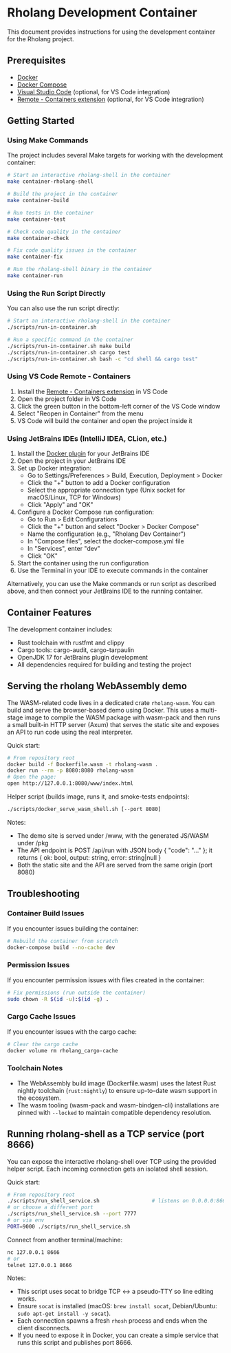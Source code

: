 # Rholang Development Container

This document provides instructions for using the development container for the Rholang project.

## Prerequisites

- [Docker](https://docs.docker.com/get-docker/)
- [Docker Compose](https://docs.docker.com/compose/install/)
- [Visual Studio Code](https://code.visualstudio.com/) (optional, for VS Code integration)
- [Remote - Containers extension](https://marketplace.visualstudio.com/items?itemName=ms-vscode-remote.remote-containers) (optional, for VS Code integration)

## Getting Started

### Using Make Commands

The project includes several Make targets for working with the development container:

```bash
# Start an interactive rholang-shell in the container
make container-rholang-shell

# Build the project in the container
make container-build

# Run tests in the container
make container-test

# Check code quality in the container
make container-check

# Fix code quality issues in the container
make container-fix

# Run the rholang-shell binary in the container
make container-run
```

### Using the Run Script Directly

You can also use the run script directly:

```bash
# Start an interactive rholang-shell in the container
./scripts/run-in-container.sh

# Run a specific command in the container
./scripts/run-in-container.sh make build
./scripts/run-in-container.sh cargo test
./scripts/run-in-container.sh bash -c "cd shell && cargo test"
```

### Using VS Code Remote - Containers

1. Install the [Remote - Containers extension](https://marketplace.visualstudio.com/items?itemName=ms-vscode-remote.remote-containers) in VS Code
2. Open the project folder in VS Code
3. Click the green button in the bottom-left corner of the VS Code window
4. Select "Reopen in Container" from the menu
5. VS Code will build the container and open the project inside it

### Using JetBrains IDEs (IntelliJ IDEA, CLion, etc.)

1. Install the [Docker plugin](https://plugins.jetbrains.com/plugin/7724-docker) for your JetBrains IDE
2. Open the project in your JetBrains IDE
3. Set up Docker integration:
   - Go to Settings/Preferences > Build, Execution, Deployment > Docker
   - Click the "+" button to add a Docker configuration
   - Select the appropriate connection type (Unix socket for macOS/Linux, TCP for Windows)
   - Click "Apply" and "OK"
4. Configure a Docker Compose run configuration:
   - Go to Run > Edit Configurations
   - Click the "+" button and select "Docker > Docker Compose"
   - Name the configuration (e.g., "Rholang Dev Container")
   - In "Compose files", select the docker-compose.yml file
   - In "Services", enter "dev"
   - Click "OK"
5. Start the container using the run configuration
6. Use the Terminal in your IDE to execute commands in the container

Alternatively, you can use the Make commands or run script as described above, and then connect your JetBrains IDE to the running container.

## Container Features

The development container includes:

- Rust toolchain with rustfmt and clippy
- Cargo tools: cargo-audit, cargo-tarpaulin
- OpenJDK 17 for JetBrains plugin development
- All dependencies required for building and testing the project

## Serving the rholang WebAssembly demo

The WASM-related code lives in a dedicated crate `rholang-wasm`. You can build and serve the browser-based demo using Docker. This uses a multi-stage image to compile the WASM package with wasm-pack and then runs a small built-in HTTP server (Axum) that serves the static site and exposes an API to run code using the real interpreter.

Quick start:

```bash
# From repository root
docker build -f Dockerfile.wasm -t rholang-wasm .
docker run --rm -p 8080:8080 rholang-wasm
# Open the page:
open http://127.0.0.1:8080/www/index.html
```

Helper script (builds image, runs it, and smoke-tests endpoints):

```bash
./scripts/docker_serve_wasm_shell.sh [--port 8080]
```

Notes:
- The demo site is served under /www, with the generated JS/WASM under /pkg
- The API endpoint is POST /api/run with JSON body { "code": "..." }; it returns { ok: bool, output: string, error: string|null }
- Both the static site and the API are served from the same origin (port 8080)

## Troubleshooting

### Container Build Issues

If you encounter issues building the container:

```bash
# Rebuild the container from scratch
docker-compose build --no-cache dev
```

### Permission Issues

If you encounter permission issues with files created in the container:

```bash
# Fix permissions (run outside the container)
sudo chown -R $(id -u):$(id -g) .
```

### Cargo Cache Issues

If you encounter issues with the cargo cache:

```bash
# Clear the cargo cache
docker volume rm rholang_cargo-cache
```


### Toolchain Notes

- The WebAssembly build image (Dockerfile.wasm) uses the latest Rust nightly toolchain (`rust:nightly`) to ensure up-to-date wasm support in the ecosystem.
- The wasm tooling (wasm-pack and wasm-bindgen-cli) installations are pinned with `--locked` to maintain compatible dependency resolution.

## Running rholang-shell as a TCP service (port 8666)

You can expose the interactive rholang-shell over TCP using the provided helper script. Each incoming connection gets an isolated shell session.

Quick start:

```bash
# From repository root
./scripts/run_shell_service.sh                 # listens on 0.0.0.0:8666
# or choose a different port
./scripts/run_shell_service.sh --port 7777
# or via env
PORT=9000 ./scripts/run_shell_service.sh
```

Connect from another terminal/machine:

```bash
nc 127.0.0.1 8666
# or
telnet 127.0.0.1 8666
```

Notes:
- This script uses socat to bridge TCP <-> a pseudo‑TTY so line editing works.
- Ensure `socat` is installed (macOS: `brew install socat`, Debian/Ubuntu: `sudo apt-get install -y socat`).
- Each connection spawns a fresh `rhosh` process and ends when the client disconnects.
- If you need to expose it in Docker, you can create a simple service that runs this script and publishes port 8666.
